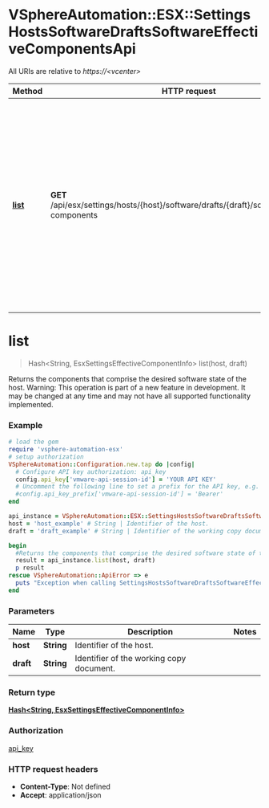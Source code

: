# VSphereAutomation::ESX::SettingsHostsSoftwareDraftsSoftwareEffectiveComponentsApi

All URIs are relative to *https://&lt;vcenter&gt;*

Method | HTTP request | Description
------------- | ------------- | -------------
[**list**](SettingsHostsSoftwareDraftsSoftwareEffectiveComponentsApi.md#list) | **GET** /api/esx/settings/hosts/{host}/software/drafts/{draft}/software/effective-components | Returns the components that comprise the desired software state of the host. Warning: This operation is part of a new feature in development. It may be changed at any time and may not have all supported functionality implemented.


# **list**
> Hash&lt;String, EsxSettingsEffectiveComponentInfo&gt; list(host, draft)

Returns the components that comprise the desired software state of the host. Warning: This operation is part of a new feature in development. It may be changed at any time and may not have all supported functionality implemented.

### Example
```ruby
# load the gem
require 'vsphere-automation-esx'
# setup authorization
VSphereAutomation::Configuration.new.tap do |config|
  # Configure API key authorization: api_key
  config.api_key['vmware-api-session-id'] = 'YOUR API KEY'
  # Uncomment the following line to set a prefix for the API key, e.g. 'Bearer' (defaults to nil)
  #config.api_key_prefix['vmware-api-session-id'] = 'Bearer'
end

api_instance = VSphereAutomation::ESX::SettingsHostsSoftwareDraftsSoftwareEffectiveComponentsApi.new
host = 'host_example' # String | Identifier of the host.
draft = 'draft_example' # String | Identifier of the working copy document.

begin
  #Returns the components that comprise the desired software state of the host. Warning: This operation is part of a new feature in development. It may be changed at any time and may not have all supported functionality implemented.
  result = api_instance.list(host, draft)
  p result
rescue VSphereAutomation::ApiError => e
  puts "Exception when calling SettingsHostsSoftwareDraftsSoftwareEffectiveComponentsApi->list: #{e}"
end
```

### Parameters

Name | Type | Description  | Notes
------------- | ------------- | ------------- | -------------
 **host** | **String**| Identifier of the host. | 
 **draft** | **String**| Identifier of the working copy document. | 

### Return type

[**Hash&lt;String, EsxSettingsEffectiveComponentInfo&gt;**](EsxSettingsEffectiveComponentInfo.md)

### Authorization

[api_key](../README.md#api_key)

### HTTP request headers

 - **Content-Type**: Not defined
 - **Accept**: application/json



